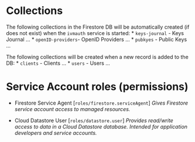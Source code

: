 # Collections

The following collections in the Firestore DB will be automatically created (if does not exist) when the `ivmauth` service is started:
    * `keys-journal`    - Keys Journal ...
    * `openID-providers`- OpenID Providers ...
    * `pubkyes`         - Public Keys ...

The following collections will be created when a new record is added to the DB:
    * `clients`         - Clients ...
    * `users`           - Users ...
    
# Service Account roles (permissions)

* Firestore Service Agent [`roles/firestore.serviceAgent`]
  *Gives Firestore service account access to managed resources.*

* Cloud Datastore User [`roles/datastore.user`]
  *Provides read/write access to data in a Cloud Datastore database. Intended for application developers and service accounts.*
